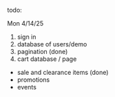 todo:

Mon 4/14/25
1. sign in
2. database of users/demo
3. pagination (done)
4. cart database / page

* sale and clearance items (done)
* promotions
* events